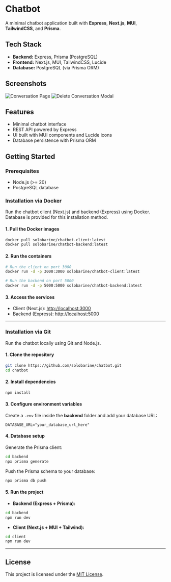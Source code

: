 # Chatbot

A minimal chatbot application built with **Express**, **Next.js**, **MUI**, **TailwindCSS**, and **Prisma**.

## Tech Stack

* **Backend:** Express, Prisma (PostgreSQL)
* **Frontend:** Next.js, MUI, TailwindCSS, Lucide
* **Database:** PostgreSQL (via Prisma ORM)

## Screenshots

![Conversation Page](https://i.postimg.cc/NMcd0VB6/Screenshot-2025-09-16-131517.png)
![Delete Conversation Modal](https://i.postimg.cc/rw7hBsHY/Screenshot-2025-09-16-131531.png)

## Features

* Minimal chatbot interface
* REST API powered by Express
* UI built with MUI components and Lucide icons
* Database persistence with Prisma ORM

## Getting Started

### Prerequisites

* Node.js (>= 20)
* PostgreSQL database

### Installation via Docker

Run the chatbot client (Next.js) and backend (Express) using Docker. Database is provided for this installation method.

#### 1. Pull the Docker images

```bash
docker pull solobarine/chatbot-client:latest
docker pull solobarine/chatbot-backend:latest
```

#### 2. Run the containers

```bash
# Run the client on port 3000
docker run -d -p 3000:3000 solobarine/chatbot-client:latest

# Run the backend on port 5000
docker run -d -p 5000:5000 solobarine/chatbot-backend:latest
```

#### 3. Access the services

* Client (Next.js): [http://localhost:3000](http://localhost:3000)
* Backend (Express): [http://localhost:5000](http://localhost:5000)

---

### Installation via Git

Run the chatbot locally using Git and Node.js.

#### 1. Clone the repository

```bash
git clone https://github.com/solobarine/chatbot.git
cd chatbot
```

#### 2. Install dependencies

```bash
npm install
```

#### 3. Configure environment variables

Create a `.env` file inside the **backend** folder and add your database URL:

```env
DATABASE_URL="your_database_url_here"
```

#### 4. Database setup

Generate the Prisma client:

```bash
cd backend
npx prisma generate
```

Push the Prisma schema to your database:

```bash
npx prisma db push
```

#### 5. Run the project

* **Backend (Express + Prisma):**

```bash
cd backend
npm run dev
```

* **Client (Next.js + MUI + Tailwind):**

```bash
cd client
npm run dev
```

---

## License

This project is licensed under the [MIT License](./LICENSE.md).
